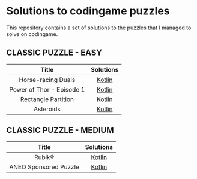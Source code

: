 # Solutions to codingame puzzles

This repository contains a set of solutions to the puzzles that I managed to solve on codingame.

## CLASSIC PUZZLE - EASY
|Title              | Solutions |
|:-----------------:|:----------:|
|Horse-racing Duals|[Kotlin](./puzzles/kotlin/horse-racing-duals.kt)|
|Power of Thor - Episode 1|[Kotlin](./puzzles/kotlin/power-of-thor-01.kt)|
|Rectangle Partition|[Kotlin](./puzzles/kotlin/rectangle-partition.kt)|
|Asteroids|[Kotlin](./puzzles/kotlin/asteroids.kt)|

## CLASSIC PUZZLE - MEDIUM
|Title              | Solutions |
|:-----------------:|:----------:|
|Rubik®|[Kotlin](./puzzles/kotlin/rubik.kt)|
|ANEO Sponsored Puzzle|[Kotlin](./puzzles/kotlin/aneo-sponsored-puzzle.kt)|
